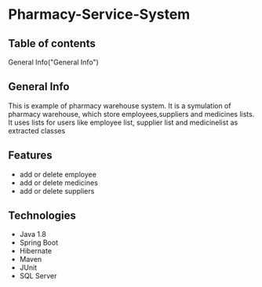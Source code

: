 # Pharmacy-Service-System

## Table of contents

General Info("General Info")

## General Info

This is example of pharmacy warehouse system. It is a symulation of pharmacy warehouse, which store employees,suppliers and medicines lists. It uses lists for users like employee list, supplier list and medicinelist as extracted classes

## Features

- add or delete employee
- add or delete medicines
- add or delete suppliers

## Technologies

- Java 1.8
- Spring Boot
- Hibernate
- Maven
- JUnit
- SQL Server
